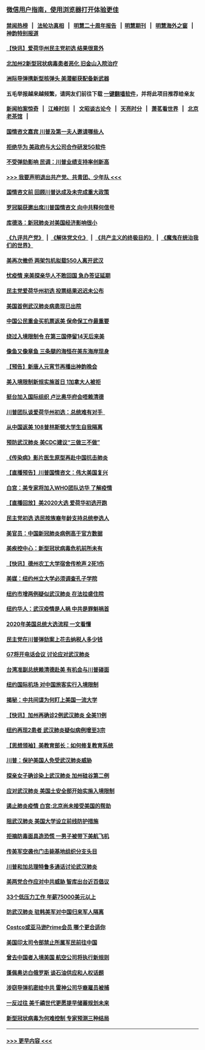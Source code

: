 ### [微信用户指南，使用浏览器打开体验更佳](https://github.com/gfw-breaker/banned-news1/blob/master/indexes/wechat-guide.md?t=0)
#### [禁闻热榜](热点新闻.md?t=0)  &nbsp;&nbsp;|&nbsp;&nbsp; [法轮功真相](https://github.com/gfw-breaker/truth/blob/master/README.md?t=0) &nbsp;&nbsp;|&nbsp;&nbsp; [明慧二十周年报告](https://github.com/gfw-breaker/mh-reports/blob/master/README.md?t=0) &nbsp;&nbsp;|&nbsp;&nbsp;[明慧期刊](https://github.com/gfw-breaker/mh-qikan) &nbsp;&nbsp;|&nbsp;&nbsp; [明慧海外之窗](https://github.com/gfw-breaker/mh-news/blob/master/README.md?t=0) &nbsp;&nbsp;|&nbsp;&nbsp; [神韵特别报道](https://github.com/gfw-breaker/mh-news/blob/master/shenyun.md?t=0)
#### [【快讯】爱荷华州民主党初选 结果很意外](../pages/nsc412/n11844878.md?t=02050733) 
#### [北加州2新型冠状病毒患者恶化 旧金山入院治疗](../pages/nsc412/n11844842.md?t=02050733) 
#### [洲际导弹携新型核弹头 美潜艇获配备新武器](../pages/nsc412/n11844680.md?t=02050733) 
#### 五毛举报越来越频繁，请网友们前往下载 [一键翻墙软件](https://github.com/gfw-breaker/ssr-accounts)，并将此项目推荐给亲友
#### [新闻拍案惊奇](https://github.com/gfw-breaker/banned-news1/blob/master/pages/link4.md) &nbsp;&nbsp;|&nbsp;&nbsp; [江峰时刻](https://github.com/gfw-breaker/banned-news1/blob/master/pages/link4.md) &nbsp;&nbsp;|&nbsp;&nbsp; [文昭谈古论今](https://github.com/gfw-breaker/banned-news1/blob/master/pages/link4.md) &nbsp;&nbsp;|&nbsp;&nbsp; [天亮时分](https://github.com/gfw-breaker/banned-news1/blob/master/pages/link4.md) &nbsp;&nbsp;|&nbsp;&nbsp; [萧茗看世界](https://github.com/gfw-breaker/banned-news1/blob/master/pages/link4.md) &nbsp;&nbsp;|&nbsp;&nbsp; [北京老茶馆](https://github.com/gfw-breaker/banned-news1/blob/master/pages/link4.md) &nbsp;&nbsp;|&nbsp;&nbsp; 
#### [国情咨文嘉宾 川普及第一夫人邀请哪些人](../pages/nsc412/n11844712.md?t=02050733) 
#### [拒绝华为 美政府与大公司合作研发5G软件](../pages/nsc412/n11844625.md?t=02050733) 
#### [不受弹劾影响 民调：川普业绩支持率创新高](../pages/nsc412/n11844622.md?t=02050733) 
#### [>>> 我要声明退出共产党、共青团、少年队 <<<](https://github.com/begood0513/goodnews/blob/master/quit/letter.md) 
#### [国情咨文前 回顾川普达成及未完成重大政策](../pages/nsc412/n11844581.md?t=02050733) 
#### [罗冠聪获邀出席川普国情咨文 向中共释何信号](../pages/nsc412/n11844355.md?t=02050733) 
#### [库德洛：新冠肺炎对美国经济影响很小](../pages/nsc412/n11844418.md?t=02050733) 
#### [《九评共产党》](https://github.com/begood0513/9ping.md/blob/master/README.md) &nbsp;|&nbsp; [《解体党文化》](../../../../jtdwh.md/blob/master/README.md)  &nbsp;|&nbsp; [《共产主义的终极目的》](../../../../gczydzjmd.md/blob/master/README.md) &nbsp;|&nbsp; [《魔鬼在统治我们的世界》](../../../../mgztzwmdsj.md/blob/master/README.md) 
#### [美再次撤侨 两架包机拟载550人离开武汉](../pages/nsc412/n11844407.md?t=02050733) 
#### [忧疫情 来美探亲华人不敢回国 急办签证延期](../pages/nsc412/n11843344.md?t=02050733) 
#### [民主党爱荷华州初选 投票结果迟迟未公布](../pages/nsc412/n11844207.md?t=02050733) 
#### [美国首例武汉肺炎病患现已出院](../pages/nsc412/n11842740.md?t=02050733) 
#### [中国公民重金买机票返美 保命保工作最重要](../pages/nsc412/n11843282.md?t=02050733) 
#### [绕过入境限制令  在第三国停留14天后来美](../pages/nsc412/n11843341.md?t=02050733) 
#### [像鱼又像章鱼 三条腿的海怪在美东海岸现身](../pages/nsc412/n11843092.md?t=02050733) 
#### [【预告】新唐人元宵节再播出神韵晚会](../pages/nsc412/n11843192.md?t=02050733) 
#### [美入境限制新规实施首日 1加拿大人被拒](../pages/nsc412/n11843058.md?t=02050733) 
#### [挺台加入国际组织 卢比奥华府会唔赖清德](../pages/nsc412/n11843023.md?t=02050733) 
#### [川普团队谈爱荷华州初选：总统难有对手  ](../pages/nsc412/n11842867.md?t=02050733) 
#### [从中国返美 108普林斯顿大学生自我隔离](../pages/nsc412/n11842714.md?t=02050733) 
#### [预防武汉肺炎 美CDC建议“三做三不做”](../pages/nsc412/n11842700.md?t=02050733) 
#### [《传染病》影片医生原型再赴中国抗击肺炎](../pages/nsc412/n11842626.md?t=02050733) 
#### [【直播预告】川普国情咨文：伟大美国复兴](../pages/nsc412/n11842079.md?t=02050733) 
#### [白宫：美专家将加入WHO团队访华 了解疫情](../pages/nsc412/n11842198.md?t=02050733) 
#### [【直播回放】美2020大选 爱荷华初选开跑](../pages/nsc412/n11841820.md?t=02050733) 
#### [民主党初选 选民按族裔年龄支持总统参选人](../pages/nsc412/n11842239.md?t=02050733) 
#### [美官员：中国新冠肺炎病例高于官方数据](../pages/nsc412/n11842452.md?t=02050733) 
#### [美疾控中心：新型冠状病毒危机前所未有](../pages/nsc412/n11842406.md?t=02050733) 
#### [【快讯】德州农工大学宿舍传枪声 2死1伤](../pages/nsc412/n11842279.md?t=02050733) 
#### [美媒：纽约州立大学必须调查孔子学院](../pages/nsc412/n11840637.md?t=02050733) 
#### [纽约市增两例疑似武汉肺炎 在法拉盛住院](../pages/nsc412/n11840625.md?t=02050733) 
#### [纽约华人：武汉疫情是人祸 中共是罪魁祸首](../pages/nsc412/n11840631.md?t=02050733) 
#### [2020年美国总统大选流程 一文看懂](../pages/nsc412/n11842056.md?t=02050733) 
#### [民主党在川普弹劾案上花去纳税人多少钱](../pages/nsc412/n11841941.md?t=02050733) 
#### [G7将开电话会议 讨论应对武汉肺炎](../pages/nsc412/n11841658.md?t=02050733) 
#### [台湾准副总统赖清德赴美 有机会与川普碰面](../pages/nsc412/n11841332.md?t=02050733) 
#### [纽约国际机场  对中国旅客实行入境限制](../pages/nsc412/n11840619.md?t=02050733) 
#### [揭秘：中共间谍为何盯上美国一流大学](../pages/nsc412/n11840270.md?t=02050733) 
#### [【快讯】加州再确诊2例武汉肺炎 全美11例](../pages/nsc412/n11840339.md?t=02050733) 
#### [纽约再现2患者 武汉肺炎疑似病例增至3宗](../pages/nsc412/n11840010.md?t=02050733) 
#### [【思想领袖】美教育部长：如何修复教育系统](../pages/nsc412/n11690865.md?t=02050733) 
#### [川普：保护美国人免受武汉肺炎威胁](../pages/nsc412/n11839718.md?t=02050733) 
#### [探亲女子确诊染上武汉肺炎 加州硅谷第二例](../pages/nsc412/n11839784.md?t=02050733) 
#### [应对武汉肺炎 美国土安全部开始实施入境限制](../pages/nsc412/n11839729.md?t=02050733) 
#### [遏止肺炎疫情 白宫:北京尚未接受美国的帮助](../pages/nsc412/n11839660.md?t=02050733) 
#### [阻武汉肺炎 美国大学设立前线防护措施](../pages/nsc412/n11839479.md?t=02050733) 
#### [拒摘防毒面具造恐慌 一男子被带下美航飞机](../pages/nsc412/n11839455.md?t=02050733) 
#### [传美军空袭也门击毙基地组织分支头目](../pages/nsc412/n11839210.md?t=02050733) 
#### [川普和加总理特鲁多通话讨论武汉肺炎](../pages/nsc412/n11839128.md?t=02050733) 
#### [美两党合作应对中共威胁 智库出台近百倡议](../pages/nsc412/n11838437.md?t=02050733) 
#### [33个低压力工作 年薪75000美元以上](../pages/nsc412/n11834441.md?t=02050733) 
#### [防武汉肺炎 驻韩美军对中国归来军人隔离](../pages/nsc412/n11838970.md?t=02050733) 
#### [Costco或亚马逊Prime会员 哪个更合适你](../pages/nsc412/n11834459.md?t=02050733) 
#### [美国印太司令部禁止所属军民前往中国](../pages/nsc412/n11838418.md?t=02050733) 
#### [曾去中国者入境美国 航空公司将执行新规则](../pages/nsc412/n11838375.md?t=02050733) 
#### [蓬佩奥访白俄罗斯 谈石油供应和人权话题](../pages/nsc412/n11838242.md?t=02050733) 
#### [涉窃导弹机密给中共 雷神公司华裔雇员被捕](../pages/nsc412/n11838129.md?t=02050733) 
#### [一反过往 美千禧世代更愿提早储蓄规划未来](../pages/nsc412/n11837601.md?t=02050733) 
#### [新型冠状病毒为何难控制 专家预测三种结局](../pages/nsc412/n11838002.md?t=02050733) 

----
#### [ >>> 更早内容 <<< ](../indexes/nsc412-earlier.md)
